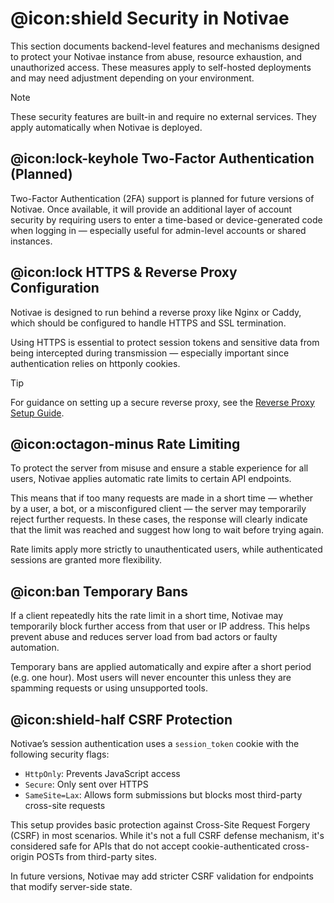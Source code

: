 # @icon:shield Security in Notivae

This section documents backend-level features and mechanisms designed to protect your Notivae instance from abuse, resource exhaustion, and unauthorized access. These measures apply to self-hosted deployments and may need adjustment depending on your environment.

> [!NOTE]
> These security features are built-in and require no external services. They apply automatically when Notivae is deployed.

## @icon:lock-keyhole Two-Factor Authentication (Planned)

Two-Factor Authentication (2FA) support is planned for future versions of Notivae. Once available, it will provide an additional layer of account security by requiring users to enter a time-based or device-generated code when logging in — especially useful for admin-level accounts or shared instances.


## @icon:lock HTTPS & Reverse Proxy Configuration

Notivae is designed to run behind a reverse proxy like Nginx or Caddy, which should be configured to handle HTTPS and SSL termination.

Using HTTPS is essential to protect session tokens and sensitive data from being intercepted during transmission — especially important since authentication relies on httponly cookies.

> [!TIP]
> For guidance on setting up a secure reverse proxy, see the [Reverse Proxy Setup Guide](../start/installation/reverse-proxy.md).


## @icon:octagon-minus Rate Limiting

To protect the server from misuse and ensure a stable experience for all users, Notivae applies automatic rate limits to certain API endpoints.

This means that if too many requests are made in a short time — whether by a user, a bot, or a misconfigured client — the server may temporarily reject further requests. In these cases, the response will clearly indicate that the limit was reached and suggest how long to wait before trying again.

Rate limits apply more strictly to unauthenticated users, while authenticated sessions are granted more flexibility.


## @icon:ban Temporary Bans

If a client repeatedly hits the rate limit in a short time, Notivae may temporarily block further access from that user or IP address. This helps prevent abuse and reduces server load from bad actors or faulty automation.

Temporary bans are applied automatically and expire after a short period (e.g. one hour). Most users will never encounter this unless they are spamming requests or using unsupported tools.


## @icon:shield-half CSRF Protection

Notivae’s session authentication uses a `session_token` cookie with the following security flags:
- `HttpOnly`: Prevents JavaScript access
- `Secure`: Only sent over HTTPS
- `SameSite=Lax`: Allows form submissions but blocks most third-party cross-site requests

This setup provides basic protection against Cross-Site Request Forgery (CSRF) in most scenarios. While it's not a full CSRF defense mechanism, it's considered safe for APIs that do not accept cookie-authenticated cross-origin POSTs from third-party sites.

In future versions, Notivae may add stricter CSRF validation for endpoints that modify server-side state.
